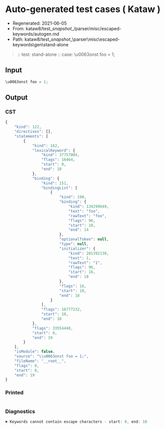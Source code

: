 # Auto-generated test cases ( Kataw )
- Regenerated: 2021-06-05
- From: kataw8/test\__snapshot__/parser/misc/escaped-keywords/autogen.md
- Path: kataw8/test\__snapshot__\parser\misc\escaped-keywords\gen\stand-alone
> :: test: stand-alone
> :: case: \u0063onst foo = 1;
## Input

`````js
\u0063onst foo = 1;
`````
## Output

### CST

```javascript
{
    "kind": 122,
    "directives": [],
    "statements": [
        {
            "kind": 162,
            "lexicalKeyword": {
                "kind": 37757004,
                "flags": 16464,
                "start": 0,
                "end": 10
            },
            "binding": {
                "kind": 151,
                "bindingList": [
                    {
                        "kind": 190,
                        "binding": {
                            "kind": 134299649,
                            "text": "foo",
                            "rawText": "foo",
                            "flags": 96,
                            "start": 10,
                            "end": 14
                        },
                        "optionalToken": null,
                        "type": null,
                        "initializer": {
                            "kind": 201392130,
                            "text": 1,
                            "rawText": "1",
                            "flags": 96,
                            "start": 16,
                            "end": 18
                        },
                        "flags": 16,
                        "start": 10,
                        "end": 18
                    }
                ],
                "flags": 16777232,
                "start": 10,
                "end": 18
            },
            "flags": 33554448,
            "start": 0,
            "end": 19
        }
    ],
    "isModule": false,
    "source": "\\u0063onst foo = 1;",
    "fileName": "__root__",
    "flags": 0,
    "start": 0,
    "end": 19
}
```

### Printed

```javascript

```

### Diagnostics

```javascript
✖ Keywords cannot contain escape characters - start: 0, end: 10

```

